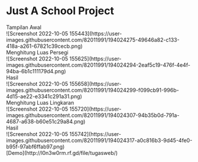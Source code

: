 <h1>Just A School Project</h1>
Tampilan Awal<br>
![Screenshot 2022-10-05 155443](https://user-images.githubusercontent.com/82011991/194024275-49646a82-c133-418a-a261-67821c39cecb.png)<br>
Menghitung Luas Persegi<br>
![Screenshot 2022-10-05 155625](https://user-images.githubusercontent.com/82011991/194024294-2eaf5c19-476f-4e4f-94ba-6b1c111179d4.png)<br>
Hasil<br>
![Screenshot 2022-10-05 155658](https://user-images.githubusercontent.com/82011991/194024299-f099cb91-996b-4d15-ae22-e3341c291a31.png)<br>
Menghitung Luas Lingkaran<br>
![Screenshot 2022-10-05 155720](https://user-images.githubusercontent.com/82011991/194024307-94b35b0d-791a-4687-a638-b60e51c29a84.png)<br>
Hasil<br>
![Screenshot 2022-10-05 155742](https://user-images.githubusercontent.com/82011991/194024317-a0c816b3-9d45-4fe0-b95f-97abf6ffab97.png)<br>
[Demo](http://l0n3w0rm.rf.gd/file/tugasweb/)
